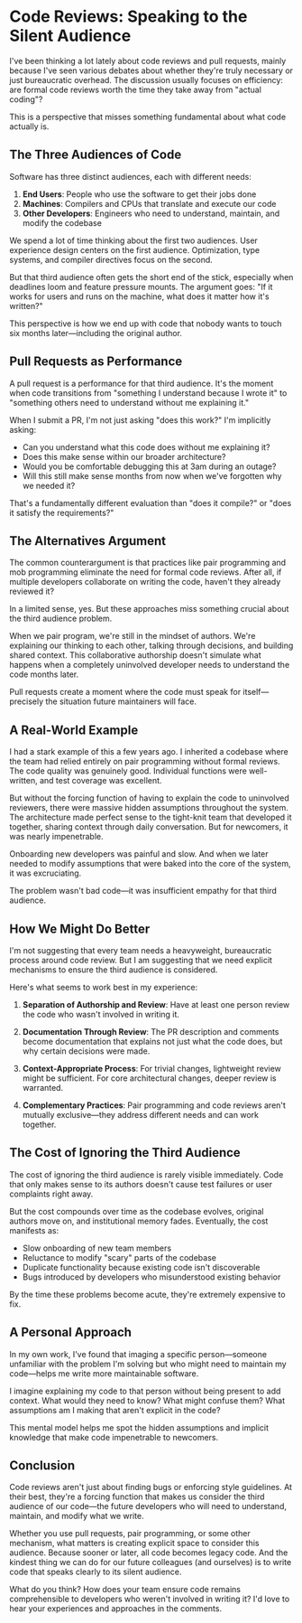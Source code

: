 # Code Reviews: Speaking to the Silent Audience

I've been thinking a lot lately about code reviews and pull requests, mainly because I've seen various debates about whether they're truly necessary or just bureaucratic overhead. The discussion usually focuses on efficiency: are formal code reviews worth the time they take away from "actual coding"?

This is a perspective that misses something fundamental about what code actually is.

## The Three Audiences of Code

Software has three distinct audiences, each with different needs:

1. **End Users**: People who use the software to get their jobs done
2. **Machines**: Compilers and CPUs that translate and execute our code
3. **Other Developers**: Engineers who need to understand, maintain, and modify the codebase

We spend a lot of time thinking about the first two audiences. User experience design centers on the first audience. Optimization, type systems, and compiler directives focus on the second.

But that third audience often gets the short end of the stick, especially when deadlines loom and feature pressure mounts. The argument goes: "If it works for users and runs on the machine, what does it matter how it's written?"

This perspective is how we end up with code that nobody wants to touch six months later—including the original author.

## Pull Requests as Performance

A pull request is a performance for that third audience. It's the moment when code transitions from "something I understand because I wrote it" to "something others need to understand without me explaining it."

When I submit a PR, I'm not just asking "does this work?" I'm implicitly asking:

- Can you understand what this code does without me explaining it?
- Does this make sense within our broader architecture?
- Would you be comfortable debugging this at 3am during an outage?
- Will this still make sense months from now when we've forgotten why we needed it?

That's a fundamentally different evaluation than "does it compile?" or "does it satisfy the requirements?"

## The Alternatives Argument

The common counterargument is that practices like pair programming and mob programming eliminate the need for formal code reviews. After all, if multiple developers collaborate on writing the code, haven't they already reviewed it?

In a limited sense, yes. But these approaches miss something crucial about the third audience problem.

When we pair program, we're still in the mindset of authors. We're explaining our thinking to each other, talking through decisions, and building shared context. This collaborative authorship doesn't simulate what happens when a completely uninvolved developer needs to understand the code months later.

Pull requests create a moment where the code must speak for itself—precisely the situation future maintainers will face.

## A Real-World Example

I had a stark example of this a few years ago. I inherited a codebase where the team had relied entirely on pair programming without formal reviews. The code quality was genuinely good. Individual functions were well-written, and test coverage was excellent.

But without the forcing function of having to explain the code to uninvolved reviewers, there were massive hidden assumptions throughout the system. The architecture made perfect sense to the tight-knit team that developed it together, sharing context through daily conversation. But for newcomers, it was nearly impenetrable.

Onboarding new developers was painful and slow. And when we later needed to modify assumptions that were baked into the core of the system, it was excruciating.

The problem wasn't bad code—it was insufficient empathy for that third audience.

## How We Might Do Better

I'm not suggesting that every team needs a heavyweight, bureaucratic process around code review. But I am suggesting that we need explicit mechanisms to ensure the third audience is considered.

Here's what seems to work best in my experience:

1. **Separation of Authorship and Review**: Have at least one person review the code who wasn't involved in writing it.

2. **Documentation Through Review**: The PR description and comments become documentation that explains not just what the code does, but why certain decisions were made.

3. **Context-Appropriate Process**: For trivial changes, lightweight review might be sufficient. For core architectural changes, deeper review is warranted.

4. **Complementary Practices**: Pair programming and code reviews aren't mutually exclusive—they address different needs and can work together.

## The Cost of Ignoring the Third Audience

The cost of ignoring the third audience is rarely visible immediately. Code that only makes sense to its authors doesn't cause test failures or user complaints right away.

But the cost compounds over time as the codebase evolves, original authors move on, and institutional memory fades. Eventually, the cost manifests as:

- Slow onboarding of new team members
- Reluctance to modify "scary" parts of the codebase
- Duplicate functionality because existing code isn't discoverable
- Bugs introduced by developers who misunderstood existing behavior

By the time these problems become acute, they're extremely expensive to fix.

## A Personal Approach

In my own work, I've found that imaging a specific person—someone unfamiliar with the problem I'm solving but who might need to maintain my code—helps me write more maintainable software.

I imagine explaining my code to that person without being present to add context. What would they need to know? What might confuse them? What assumptions am I making that aren't explicit in the code?

This mental model helps me spot the hidden assumptions and implicit knowledge that make code impenetrable to newcomers.

## Conclusion

Code reviews aren't just about finding bugs or enforcing style guidelines. At their best, they're a forcing function that makes us consider the third audience of our code—the future developers who will need to understand, maintain, and modify what we write.

Whether you use pull requests, pair programming, or some other mechanism, what matters is creating explicit space to consider this audience. Because sooner or later, all code becomes legacy code. And the kindest thing we can do for our future colleagues (and ourselves) is to write code that speaks clearly to its silent audience.

What do you think? How does your team ensure code remains comprehensible to developers who weren't involved in writing it? I'd love to hear your experiences and approaches in the comments.